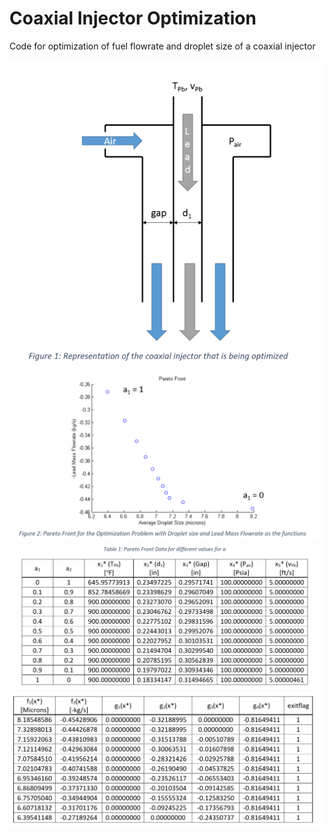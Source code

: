# Coaxial Injector Optimization
Code for optimization of fuel flowrate and droplet size of a coaxial injector

![Picture1](Capture1.PNG)
![Picture2](Capture2.PNG)
![Picture3](Capture3.PNG)
![Picture4](Capture4.PNG)
